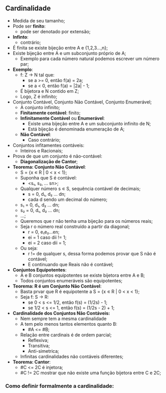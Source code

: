 ## Cardinalidade
  * Medida de seu tamanho;
  * Pode ser **finito**:
    * pode ser denotado por extensão;
  * **Infinto**:
    * contrário;
  * É finita se existe bijeção entre A e {1,2,3...,n};
  * Existe bijeção entre A e um subconjunto próprio de A;
    * Exemplo para cada número natural podemos escrever um número par;
  * **Exemplo**:
    * f: Z -> N tal que:
      * se a >= 0, então f(a) = 2a;
      * se a < 0, então f(a) = |2a| - 1;
    * É bijetora e N contido em Z;
    * Logo, Z é infinito;
  * Conjunto Contável, Conjunto Não Contável, Conjunto Enumerável;
    * A conjunto infinito;
    * __Finitamente contável__: finito;
    * __Infinitamente Contável__ ou __Enumerável__:
      * Existe uma bijeção entre A e um subconjunto infinito de N;
      * Está bijeção é denominada enumeração de A;
    * __Não Contável__:
      * Caso contrário;
  * Conjuntos infitamentes contáveis:
    * Inteiros e Racionais;
  * Prova de que um conjunto é não-contável:
    * __Diagonalização de Cantor__;
  * __Teorema: Conjunto Não Contável__:
    * S = {x ∊ R | 0 < x < 1};
    * Suponha que S é contável:
      * <s₁, s₂, ... sn>;
    * Qualquer número s ∊ S, sequência contável de decimais;
      * s = 0, d₁, d₂ ... dn;
      * cada d sendo um decimal do número;
    * s₁ = 0, d₁, d₂ ... dn;
    * s₂ = 0, d₁, d₂ ... dn;
    * ...;
    * Queremos que r não tenha uma bijeção para os números reais;
    * Seja r o número real construído a partir da diagonal;
      * r = 0, e₁e₂...en;
      * ei = 1 caso dii != 1;
      * ei = 2 caso dii = 1;
    * Ou seja:
      * r != de qualquer s, dessa forma podemos provar que S não é contável;
      * E continuando que Reais não é contável;
  * __Conjuntos Equipotentes__:
    * A e B conjuntos equipotentes se existe bijetora entre A e B;
    * Todos conjuntos enumeráveis são equipotentes;
  * __Teorema: R é um Conjunto Não Contável__:
    * Basta prvar que R é equipotente a S = {x ∊ R | 0 < x < 1};
    * Seja f: S -> R:
      * se 0 < s <= 1/2, então f(s) = (1/2s) - 1;
      * se 1/2 < s <= 1, então f(s) = (1/2s - 2) + 1;
  * __Cardinalidade dos Conjuntos Não Contáveis:__
    * Nem sempre tem a mesma cardinalidade
    * A tem pelo menos tantos elementos quanto B:
      * #A <= #B;
    * Relação entre cardinais é de ordem parcial;
      * Reflexiva;
      * Transitiva;
      * Anti-simetrica;
    * Infinitas cardinalidades não contáveis diferentes;
  * __Teorema: Cantor__:
    * #C <= 2C é injetora;
    * #C != 2C mostrar que não existe uma função bijetora entre C e 2C;
### Como definir formalmente a cardinalidade:
  
